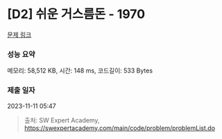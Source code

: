 # [D2] 쉬운 거스름돈 - 1970 

[문제 링크](https://swexpertacademy.com/main/code/problem/problemDetail.do?contestProbId=AV5PsIl6AXIDFAUq) 

### 성능 요약

메모리: 58,512 KB, 시간: 148 ms, 코드길이: 533 Bytes

### 제출 일자

2023-11-11 05:47



> 출처: SW Expert Academy, https://swexpertacademy.com/main/code/problem/problemList.do